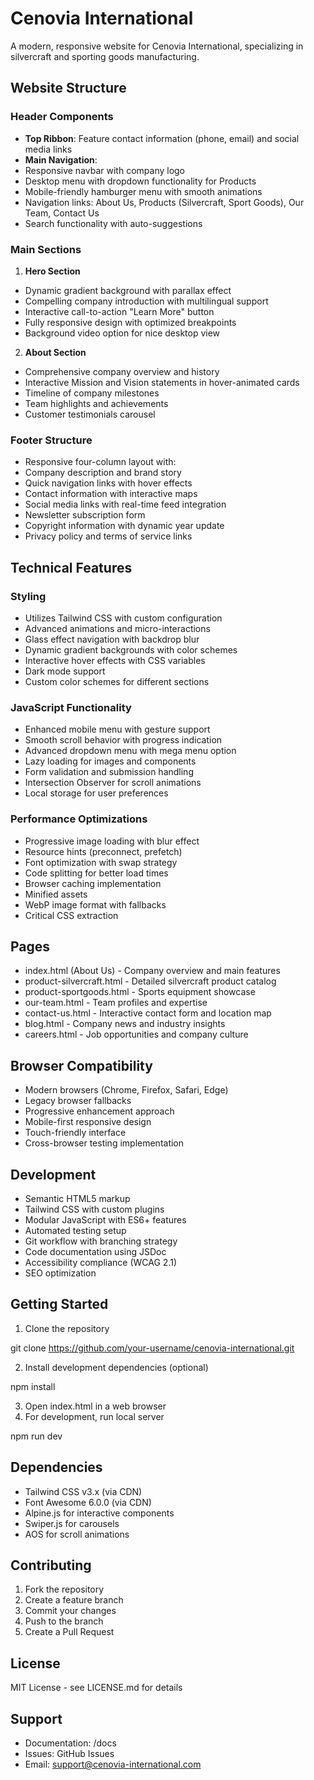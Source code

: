 # Cenovia International

A modern, responsive website for Cenovia International, specializing in silvercraft and sporting goods manufacturing.

## Website Structure

### Header Components
- **Top Ribbon**: Feature contact information (phone, email) and social media links
- **Main Navigation**: 
 - Responsive navbar with company logo
 - Desktop menu with dropdown functionality for Products
 - Mobile-friendly hamburger menu with smooth animations
 - Navigation links: About Us, Products (Silvercraft, Sport Goods), Our Team, Contact Us
 - Search functionality with auto-suggestions

### Main Sections

1. **Hero Section**
  - Dynamic gradient background with parallax effect
  - Compelling company introduction with multilingual support
  - Interactive call-to-action "Learn More" button
  - Fully responsive design with optimized breakpoints
  - Background video option for nice desktop view

2. **About Section**
  - Comprehensive company overview and history
  - Interactive Mission and Vision statements in hover-animated cards
  - Timeline of company milestones
  - Team highlights and achievements
  - Customer testimonials carousel

### Footer Structure
- Responsive four-column layout with:
 - Company description and brand story
 - Quick navigation links with hover effects
 - Contact information with interactive maps
 - Social media links with real-time feed integration
- Newsletter subscription form
- Copyright information with dynamic year update
- Privacy policy and terms of service links

## Technical Features

### Styling
- Utilizes Tailwind CSS with custom configuration
- Advanced animations and micro-interactions
- Glass effect navigation with backdrop blur
- Dynamic gradient backgrounds with color schemes
- Interactive hover effects with CSS variables
- Dark mode support
- Custom color schemes for different sections

### JavaScript Functionality
- Enhanced mobile menu with gesture support
- Smooth scroll behavior with progress indication
- Advanced dropdown menu with mega menu option
- Lazy loading for images and components
- Form validation and submission handling
- Intersection Observer for scroll animations
- Local storage for user preferences

### Performance Optimizations
- Progressive image loading with blur effect
- Resource hints (preconnect, prefetch)
- Font optimization with swap strategy
- Code splitting for better load times
- Browser caching implementation
- Minified assets
- WebP image format with fallbacks
- Critical CSS extraction

## Pages
- index.html (About Us) - Company overview and main features
- product-silvercraft.html - Detailed silvercraft product catalog
- product-sportgoods.html - Sports equipment showcase
- our-team.html - Team profiles and expertise
- contact-us.html - Interactive contact form and location map
- blog.html - Company news and industry insights
- careers.html - Job opportunities and company culture

## Browser Compatibility
- Modern browsers (Chrome, Firefox, Safari, Edge)
- Legacy browser fallbacks
- Progressive enhancement approach
- Mobile-first responsive design
- Touch-friendly interface
- Cross-browser testing implementation

## Development
- Semantic HTML5 markup
- Tailwind CSS with custom plugins
- Modular JavaScript with ES6+ features
- Automated testing setup
- Git workflow with branching strategy
- Code documentation using JSDoc
- Accessibility compliance (WCAG 2.1)
- SEO optimization

## Getting Started
1. Clone the repository
   
  git clone https://github.com/your-username/cenovia-international.git
   
2. Install development dependencies (optional)
   
  npm install
   
3. Open index.html in a web browser
4. For development, run local server
   
  npm run dev
   

## Dependencies
- Tailwind CSS v3.x (via CDN)
- Font Awesome 6.0.0 (via CDN)
- Alpine.js for interactive components
- Swiper.js for carousels
- AOS for scroll animations

## Contributing
1. Fork the repository
2. Create a feature branch
3. Commit your changes
4. Push to the branch
5. Create a Pull Request

## License
MIT License - see LICENSE.md for details

## Support
- Documentation: /docs
- Issues: GitHub Issues
- Email: support@cenovia-international.com

